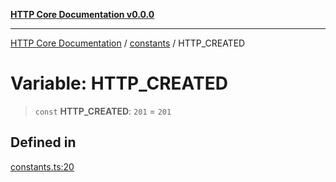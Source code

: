 [**HTTP Core Documentation v0.0.0**](../../README.md)

***

[HTTP Core Documentation](../../modules.md) / [constants](../README.md) / HTTP\_CREATED

# Variable: HTTP\_CREATED

> `const` **HTTP\_CREATED**: `201` = `201`

## Defined in

[constants.ts:20](https://github.com/stonemjs/http-core/blob/89981cacc9858cf786fba9df03b328b6b56a5b75/src/constants.ts#L20)
